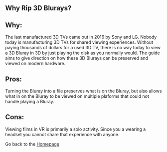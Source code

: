 ## Why Rip 3D Blurays?

## Why:
The last manufactured 3D TVs came out in 2016 by Sony and LG. Nobody today is manufacturing 3D TVs for shared viewing experiences. Without paying thousands of dollars for a used 3D TV, there is no way today to view a 3D Bluray in 3D by just playing the disk as you normally would. The guide aims to give direction on how these 3D Blurays can be preserved and viewed on modern hardware.

## Pros:
Turning the Bluray into a file preserves what is on the Bluray, but also allows what in on the Bluray to be viewed on multiple plaforms that could not handle playing a Bluray.

## Cons:
Viewing films in VR is primarily a solo activity. Since you a wearing a headset you cannot share that experience with anyone. 


Go back to the [Homepage](index.md)
